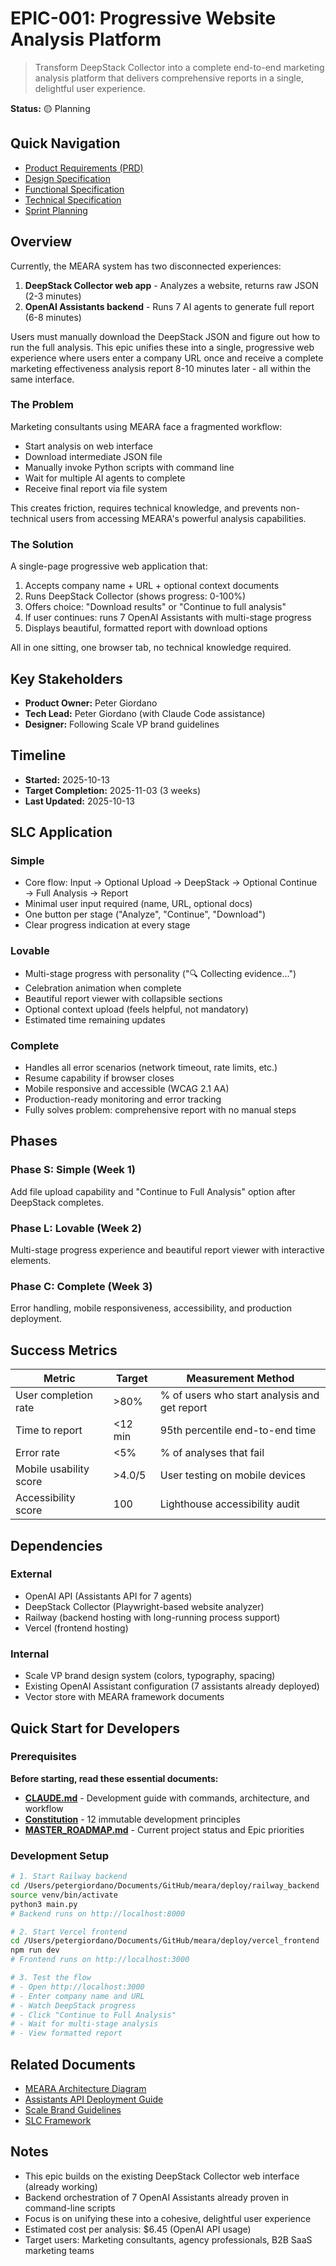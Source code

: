 # EPIC-001: Progressive Website Analysis Platform

> Transform DeepStack Collector into a complete end-to-end marketing analysis platform that delivers comprehensive reports in a single, delightful user experience.

**Status:** 🟡 Planning

## Quick Navigation

- [Product Requirements (PRD)](./PRD_progressive-analysis-platform.md)
- [Design Specification](./DESIGN_SPEC_progressive-analysis-platform.md)
- [Functional Specification](./FUNCTIONAL_SPEC_progressive-analysis-platform.md)
- [Technical Specification](./TECHNICAL_SPEC_progressive-analysis-platform.md)
- [Sprint Planning](./SPRINTS.md)

## Overview

Currently, the MEARA system has two disconnected experiences:
1. **DeepStack Collector web app** - Analyzes a website, returns raw JSON (2-3 minutes)
2. **OpenAI Assistants backend** - Runs 7 AI agents to generate full report (6-8 minutes)

Users must manually download the DeepStack JSON and figure out how to run the full analysis. This epic unifies these into a single, progressive web experience where users enter a company URL once and receive a complete marketing effectiveness analysis report 8-10 minutes later - all within the same interface.

### The Problem

Marketing consultants using MEARA face a fragmented workflow:
- Start analysis on web interface
- Download intermediate JSON file
- Manually invoke Python scripts with command line
- Wait for multiple AI agents to complete
- Receive final report via file system

This creates friction, requires technical knowledge, and prevents non-technical users from accessing MEARA's powerful analysis capabilities.

### The Solution

A single-page progressive web application that:
1. Accepts company name + URL + optional context documents
2. Runs DeepStack Collector (shows progress: 0-100%)
3. Offers choice: "Download results" or "Continue to full analysis"
4. If user continues: runs 7 OpenAI Assistants with multi-stage progress
5. Displays beautiful, formatted report with download options

All in one sitting, one browser tab, no technical knowledge required.

## Key Stakeholders

- **Product Owner:** Peter Giordano
- **Tech Lead:** Peter Giordano (with Claude Code assistance)
- **Designer:** Following Scale VP brand guidelines

## Timeline

- **Started:** 2025-10-13
- **Target Completion:** 2025-11-03 (3 weeks)
- **Last Updated:** 2025-10-13

## SLC Application

### Simple
- Core flow: Input → Optional Upload → DeepStack → Optional Continue → Full Analysis → Report
- Minimal user input required (name, URL, optional docs)
- One button per stage ("Analyze", "Continue", "Download")
- Clear progress indication at every stage

### Lovable
- Multi-stage progress with personality ("🔍 Collecting evidence...")
- Celebration animation when complete
- Beautiful report viewer with collapsible sections
- Optional context upload (feels helpful, not mandatory)
- Estimated time remaining updates

### Complete
- Handles all error scenarios (network timeout, rate limits, etc.)
- Resume capability if browser closes
- Mobile responsive and accessible (WCAG 2.1 AA)
- Production-ready monitoring and error tracking
- Fully solves problem: comprehensive report with no manual steps

## Phases

### Phase S: Simple (Week 1)
Add file upload capability and "Continue to Full Analysis" option after DeepStack completes.

### Phase L: Lovable (Week 2)
Multi-stage progress experience and beautiful report viewer with interactive elements.

### Phase C: Complete (Week 3)
Error handling, mobile responsiveness, accessibility, and production deployment.

## Success Metrics

| Metric | Target | Measurement Method |
|--------|--------|-------------------|
| User completion rate | >80% | % of users who start analysis and get report |
| Time to report | <12 min | 95th percentile end-to-end time |
| Error rate | <5% | % of analyses that fail |
| Mobile usability score | >4.0/5 | User testing on mobile devices |
| Accessibility score | 100 | Lighthouse accessibility audit |

## Dependencies

### External
- OpenAI API (Assistants API for 7 agents)
- DeepStack Collector (Playwright-based website analyzer)
- Railway (backend hosting with long-running process support)
- Vercel (frontend hosting)

### Internal
- Scale VP brand design system (colors, typography, spacing)
- Existing OpenAI Assistant configuration (7 assistants already deployed)
- Vector store with MEARA framework documents

## Quick Start for Developers

### Prerequisites
**Before starting, read these essential documents:**
- **[CLAUDE.md](../../../CLAUDE.md)** - Development guide with commands, architecture, and workflow
- **[Constitution](../../../memory/constitution.md)** - 12 immutable development principles
- **[MASTER_ROADMAP.md](../MASTER_ROADMAP.md)** - Current project status and Epic priorities

### Development Setup

```bash
# 1. Start Railway backend
cd /Users/petergiordano/Documents/GitHub/meara/deploy/railway_backend
source venv/bin/activate
python3 main.py
# Backend runs on http://localhost:8000

# 2. Start Vercel frontend
cd /Users/petergiordano/Documents/GitHub/meara/deploy/vercel_frontend
npm run dev
# Frontend runs on http://localhost:3000

# 3. Test the flow
# - Open http://localhost:3000
# - Enter company name and URL
# - Watch DeepStack progress
# - Click "Continue to Full Analysis"
# - Wait for multi-stage analysis
# - View formatted report
```

## Related Documents

- [MEARA Architecture Diagram](../../deploy/ARCHITECTURE_DIAGRAM.md)
- [Assistants API Deployment Guide](../../deploy/ASSISTANTS_API_DEPLOYMENT_GUIDE.md)
- [Scale Brand Guidelines](../../design/Scale_Brand_Design_and_Color_Palette_Guidelines.md)
- [SLC Framework](../../spec-driven/SLC-Framework_Simple-Lovable-Complete.md)

## Notes

- This epic builds on the existing DeepStack Collector web interface (already working)
- Backend orchestration of 7 OpenAI Assistants already proven in command-line scripts
- Focus is on unifying these into a cohesive, delightful user experience
- Estimated cost per analysis: $6.45 (OpenAI API usage)
- Target users: Marketing consultants, agency professionals, B2B SaaS marketing teams
